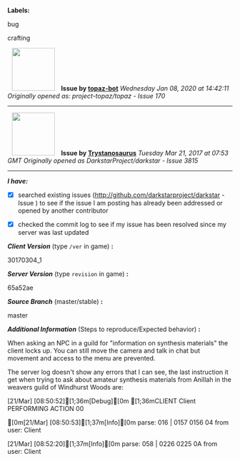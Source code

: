 **Labels:**

bug

crafting



<a href="https://github.com/topaz-bot"><img src="https://avatars3.githubusercontent.com/u/59651103?v=4" width="96" height="96" hspace="10"></img></a> **Issue by [topaz-bot](https://github.com/topaz-bot)**
_Wednesday Jan 08, 2020 at 14:42:11_
_Originally opened as: project-topaz/topaz - Issue 170_

----

<a href="https://github.com/Trystanosaurus"><img src="https://avatars3.githubusercontent.com/u/25745474?v=4"  width="96" height="96" hspace="10"></img></a> **Issue by [Trystanosaurus](https://github.com/Trystanosaurus)**
_Tuesday Mar 21, 2017 at 07:53 GMT_
_Originally opened as DarkstarProject/darkstar - Issue 3815_

----

<!-- remove space and mark with 'x' between [] -->

**_I have:_**

- [x] searched existing issues (http://github.com/darkstarproject/darkstar - Issue ) to see if the issue I am posting has already been addressed or opened by another contributor
- [x] checked the commit log to see if my issue has been resolved since my server was last updated


<!-- Issues will be closed without being looked into if the following information is missing (unless its not applicable). -->

**_Client Version_** (type `/ver` in game) **:**
30170304_1

**_Server Version_** (type `revision` in game) **:**
65a52ae

**_Source Branch_** (master/stable) **:**
master

**_Additional Information_** (Steps to reproduce/Expected behavior) **:**
When asking an NPC in a guild for "information on synthesis materials" the client locks up. You can still move the camera and talk in chat but movement and access to the menu are prevented.

The server log doesn't show any errors that I can see, the last instruction it get when trying to ask about amateur synthesis materials from Anillah in the weavers guild of Windhurst Woods are:
[21/Mar] [08:50:52][1;36m[Debug][0m [1;36mCLIENT Client PERFORMING ACTION 00
[0m[21/Mar] [08:50:53][1;37m[Info][0m parse: 016 | 0157 0156 04 from user: Client 
[21/Mar] [08:52:20][1;37m[Info][0m parse: 058 | 0226 0225 0A from user: Client

